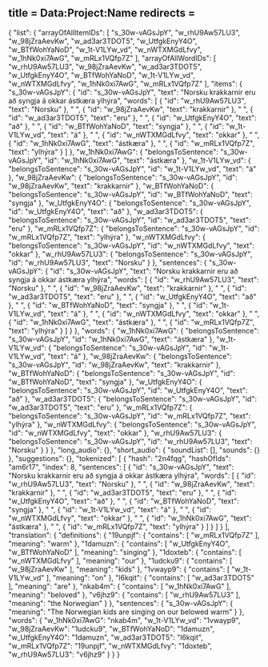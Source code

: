 title = Data:Project:Name
redirects =
---

{
    "list": {
        "arrayOfAllItemIDs": [
            "s_30w-vAGsJpY",
            "w_rhU9Aw57LU3",
            "w_98jZraAevKw",
            "w_ad3ar3TDOT5",
            "w_UtfgkEnyY4O",
            "w_BTfWohYaNoD",
            "w_1t-V1LYw_vd",
            "w_nWTXMGdLfvy",
            "w_1hNk0xi7AwG",
            "w_mRLx1VQfp7Z"
        ],
        "arrayOfAllWordIDs": [
            "w_rhU9Aw57LU3",
            "w_98jZraAevKw",
            "w_ad3ar3TDOT5",
            "w_UtfgkEnyY4O",
            "w_BTfWohYaNoD",
            "w_1t-V1LYw_vd",
            "w_nWTXMGdLfvy",
            "w_1hNk0xi7AwG",
            "w_mRLx1VQfp7Z"
        ],
        "items": {
            "s_30w-vAGsJpY": {
                "id": "s_30w-vAGsJpY",
                "text": "Norsku krakkarnir eru að syngja á okkar ástkæra ylhýra",
                "words": [
                    {
                        "id": "w_rhU9Aw57LU3",
                        "text": "Norsku"
                    },
                    " ",
                    {
                        "id": "w_98jZraAevKw",
                        "text": "krakkarnir"
                    },
                    " ",
                    {
                        "id": "w_ad3ar3TDOT5",
                        "text": "eru"
                    },
                    " ",
                    {
                        "id": "w_UtfgkEnyY4O",
                        "text": "að"
                    },
                    " ",
                    {
                        "id": "w_BTfWohYaNoD",
                        "text": "syngja"
                    },
                    " ",
                    {
                        "id": "w_1t-V1LYw_vd",
                        "text": "á"
                    },
                    " ",
                    {
                        "id": "w_nWTXMGdLfvy",
                        "text": "okkar"
                    },
                    " ",
                    {
                        "id": "w_1hNk0xi7AwG",
                        "text": "ástkæra"
                    },
                    " ",
                    {
                        "id": "w_mRLx1VQfp7Z",
                        "text": "ylhýra"
                    }
                ]
            },
            "w_1hNk0xi7AwG": {
                "belongsToSentence": "s_30w-vAGsJpY",
                "id": "w_1hNk0xi7AwG",
                "text": "ástkæra"
            },
            "w_1t-V1LYw_vd": {
                "belongsToSentence": "s_30w-vAGsJpY",
                "id": "w_1t-V1LYw_vd",
                "text": "á"
            },
            "w_98jZraAevKw": {
                "belongsToSentence": "s_30w-vAGsJpY",
                "id": "w_98jZraAevKw",
                "text": "krakkarnir"
            },
            "w_BTfWohYaNoD": {
                "belongsToSentence": "s_30w-vAGsJpY",
                "id": "w_BTfWohYaNoD",
                "text": "syngja"
            },
            "w_UtfgkEnyY4O": {
                "belongsToSentence": "s_30w-vAGsJpY",
                "id": "w_UtfgkEnyY4O",
                "text": "að"
            },
            "w_ad3ar3TDOT5": {
                "belongsToSentence": "s_30w-vAGsJpY",
                "id": "w_ad3ar3TDOT5",
                "text": "eru"
            },
            "w_mRLx1VQfp7Z": {
                "belongsToSentence": "s_30w-vAGsJpY",
                "id": "w_mRLx1VQfp7Z",
                "text": "ylhýra"
            },
            "w_nWTXMGdLfvy": {
                "belongsToSentence": "s_30w-vAGsJpY",
                "id": "w_nWTXMGdLfvy",
                "text": "okkar"
            },
            "w_rhU9Aw57LU3": {
                "belongsToSentence": "s_30w-vAGsJpY",
                "id": "w_rhU9Aw57LU3",
                "text": "Norsku"
            }
        },
        "sentences": {
            "s_30w-vAGsJpY": {
                "id": "s_30w-vAGsJpY",
                "text": "Norsku krakkarnir eru að syngja á okkar ástkæra ylhýra",
                "words": [
                    {
                        "id": "w_rhU9Aw57LU3",
                        "text": "Norsku"
                    },
                    " ",
                    {
                        "id": "w_98jZraAevKw",
                        "text": "krakkarnir"
                    },
                    " ",
                    {
                        "id": "w_ad3ar3TDOT5",
                        "text": "eru"
                    },
                    " ",
                    {
                        "id": "w_UtfgkEnyY4O",
                        "text": "að"
                    },
                    " ",
                    {
                        "id": "w_BTfWohYaNoD",
                        "text": "syngja"
                    },
                    " ",
                    {
                        "id": "w_1t-V1LYw_vd",
                        "text": "á"
                    },
                    " ",
                    {
                        "id": "w_nWTXMGdLfvy",
                        "text": "okkar"
                    },
                    " ",
                    {
                        "id": "w_1hNk0xi7AwG",
                        "text": "ástkæra"
                    },
                    " ",
                    {
                        "id": "w_mRLx1VQfp7Z",
                        "text": "ylhýra"
                    }
                ]
            }
        },
        "words": {
            "w_1hNk0xi7AwG": {
                "belongsToSentence": "s_30w-vAGsJpY",
                "id": "w_1hNk0xi7AwG",
                "text": "ástkæra"
            },
            "w_1t-V1LYw_vd": {
                "belongsToSentence": "s_30w-vAGsJpY",
                "id": "w_1t-V1LYw_vd",
                "text": "á"
            },
            "w_98jZraAevKw": {
                "belongsToSentence": "s_30w-vAGsJpY",
                "id": "w_98jZraAevKw",
                "text": "krakkarnir"
            },
            "w_BTfWohYaNoD": {
                "belongsToSentence": "s_30w-vAGsJpY",
                "id": "w_BTfWohYaNoD",
                "text": "syngja"
            },
            "w_UtfgkEnyY4O": {
                "belongsToSentence": "s_30w-vAGsJpY",
                "id": "w_UtfgkEnyY4O",
                "text": "að"
            },
            "w_ad3ar3TDOT5": {
                "belongsToSentence": "s_30w-vAGsJpY",
                "id": "w_ad3ar3TDOT5",
                "text": "eru"
            },
            "w_mRLx1VQfp7Z": {
                "belongsToSentence": "s_30w-vAGsJpY",
                "id": "w_mRLx1VQfp7Z",
                "text": "ylhýra"
            },
            "w_nWTXMGdLfvy": {
                "belongsToSentence": "s_30w-vAGsJpY",
                "id": "w_nWTXMGdLfvy",
                "text": "okkar"
            },
            "w_rhU9Aw57LU3": {
                "belongsToSentence": "s_30w-vAGsJpY",
                "id": "w_rhU9Aw57LU3",
                "text": "Norsku"
            }
        }
    },
    "long_audio": {},
    "short_audio": {
        "soundList": [],
        "sounds": {}
    },
    "suggestions": {},
    "tokenized": [
        {
            "hash": "2n4fqg",
            "hashOfIds": "am6r17",
            "index": 8,
            "sentences": [
                {
                    "id": "s_30w-vAGsJpY",
                    "text": "Norsku krakkarnir eru að syngja á okkar ástkæra ylhýra",
                    "words": [
                        {
                            "id": "w_rhU9Aw57LU3",
                            "text": "Norsku"
                        },
                        " ",
                        {
                            "id": "w_98jZraAevKw",
                            "text": "krakkarnir"
                        },
                        " ",
                        {
                            "id": "w_ad3ar3TDOT5",
                            "text": "eru"
                        },
                        " ",
                        {
                            "id": "w_UtfgkEnyY4O",
                            "text": "að"
                        },
                        " ",
                        {
                            "id": "w_BTfWohYaNoD",
                            "text": "syngja"
                        },
                        " ",
                        {
                            "id": "w_1t-V1LYw_vd",
                            "text": "á"
                        },
                        " ",
                        {
                            "id": "w_nWTXMGdLfvy",
                            "text": "okkar"
                        },
                        " ",
                        {
                            "id": "w_1hNk0xi7AwG",
                            "text": "ástkæra"
                        },
                        " ",
                        {
                            "id": "w_mRLx1VQfp7Z",
                            "text": "ylhýra"
                        }
                    ]
                }
            ]
        }
    ],
    "translation": {
        "definitions": {
            "19unpjf": {
                "contains": [
                    "w_mRLx1VQfp7Z"
                ],
                "meaning": "warm"
            },
            "1damuzn": {
                "contains": [
                    "w_UtfgkEnyY4O",
                    "w_BTfWohYaNoD"
                ],
                "meaning": "singing"
            },
            "1doxteb": {
                "contains": [
                    "w_nWTXMGdLfvy"
                ],
                "meaning": "our"
            },
            "1udcku9": {
                "contains": [
                    "w_98jZraAevKw"
                ],
                "meaning": "kids"
            },
            "1vwayp9": {
                "contains": [
                    "w_1t-V1LYw_vd"
                ],
                "meaning": "on"
            },
            "l6kqit": {
                "contains": [
                    "w_ad3ar3TDOT5"
                ],
                "meaning": "are"
            },
            "nkab4m": {
                "contains": [
                    "w_1hNk0xi7AwG"
                ],
                "meaning": "beloved"
            },
            "v6jhz9": {
                "contains": [
                    "w_rhU9Aw57LU3"
                ],
                "meaning": "the Norwegian"
            }
        },
        "sentences": {
            "s_30w-vAGsJpY": {
                "meaning": "The Norwegian kids are singing on our belowed warm"
            }
        },
        "words": {
            "w_1hNk0xi7AwG": "nkab4m",
            "w_1t-V1LYw_vd": "1vwayp9",
            "w_98jZraAevKw": "1udcku9",
            "w_BTfWohYaNoD": "1damuzn",
            "w_UtfgkEnyY4O": "1damuzn",
            "w_ad3ar3TDOT5": "l6kqit",
            "w_mRLx1VQfp7Z": "19unpjf",
            "w_nWTXMGdLfvy": "1doxteb",
            "w_rhU9Aw57LU3": "v6jhz9"
        }
    }
}
